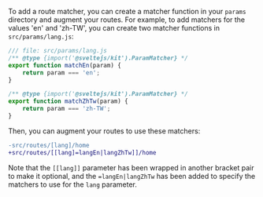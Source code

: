 <!-- Q: How do I add a route matcher? Use the values: 'en' and 'zh-TW' -->

To add a route matcher, you can create a matcher function in your `params` directory and augment your routes. For example, to add matchers for the values 'en' and 'zh-TW', you can create two matcher functions in `src/params/lang.js`: 

```js
/// file: src/params/lang.js
/** @type {import('@sveltejs/kit').ParamMatcher} */
export function matchEn(param) {
	return param === 'en';
}

/** @type {import('@sveltejs/kit').ParamMatcher} */
export function matchZhTw(param) {
	return param === 'zh-TW';
}
```

Then, you can augment your routes to use these matchers:

```diff
-src/routes/[lang]/home
+src/routes/[[lang]=langEn|langZhTw]]/home
```

Note that the `[[lang]]` parameter has been wrapped in another bracket pair to make it optional, and the `=langEn|langZhTw` has been added to specify the matchers to use for the `lang` parameter.